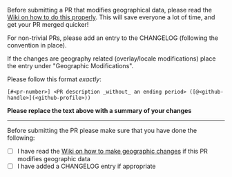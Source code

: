 Before submitting a PR that modifies geographical data, please read the [Wiki on how to do this properly](https://github.com/carmen-ruby/carmen/wiki/Contributing-Data). This will save everyone a lot of time, and get your PR merged quicker!

For non-trivial PRs, please add an entry to the CHANGELOG (following the convention in place).

If the changes are geography related (overlay/locale modifications) place the entry under "Geographic Modifications".

Please follow this format _exactly_:

`[#<pr-number>] <PR description _without_ an ending period> ([@<github-handle>](<github-profile>))`

__Please replace the text above with a summary of your changes__

------------------------------------------

Before submitting the PR please make sure that you have done the following:

* [ ] I have read the [Wiki on how to make geographic changes](https://github.com/carmen-ruby/carmen/wiki/Contributing-Data) if this PR modifies geographic data
* [ ] I have added a CHANGELOG entry if appropriate
